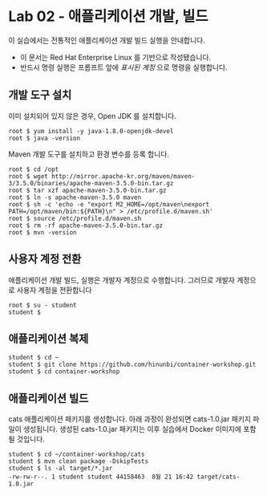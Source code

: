Lab 02 - 애플리케이션 개발, 빌드
===

이 실습에서는 전통적인 애플리케이션 개발 빌드 실행을 안내합니다. 

* 이 문서는 Red Hat Enterprise Linux 를 기반으로 작성됐습니다.
* 반드시 명령 실행은 프롬프트 앞에 *표시된 계정* 으로 명령을 실행합니다.  


## 개발 도구 설치
   
   이미 설치되어 있지 않은 경우, Open JDK 를 설치합니다.

```
root $ yum install -y java-1.8.0-openjdk-devel
root $ java -version
```
   
   Maven 개발 도구를 설치하고 환경 변수를 등록 합니다.
```
root $ cd /opt
root $ wget http://mirror.apache-kr.org/maven/maven-3/3.5.0/binaries/apache-maven-3.5.0-bin.tar.gz
root $ tar xzf apache-maven-3.5.0-bin.tar.gz
root $ ln -s apache-maven-3.5.0 maven
root $ sh -c 'echo -e "export M2_HOME=/opt/maven\nexport PATH=/opt/maven/bin:${PATH}\n" > /etc/profile.d/maven.sh' 
root $ source /etc/profile.d/maven.sh
root $ rm -rf apache-maven-3.5.0-bin.tar.gz
root $ mvn -version
```   

## 사용자 계정 전환
   
   애플리케이션 개발 빌드, 실행은 개발자 계정으로 수행합니다. 
   그러므로 개발자 계정으로 사용자 계정을 전환합니다
```
root $ su - student 
student $
```   

## 애플리케이션 복제

```
student $ cd ~
student $ git clone https://github.com/hinunbi/container-workshop.git
student $ cd container-workshop
```

## 애플리케이션 빌드

cats 애플리케이션 패키지를 생성합니다. 
아래 과정이 완성되면 cats-1.0.jar 패키지 파일이 생성됩니다. 
생성된 cats-1.0.jar 패키지는 이후 실습에서 Docker 이미지에 포함될 것입니다.

```
student $ cd ~/container-workshop/cats
student $ mvn clean package -DskipTests
student $ ls -al target/*.jar
-rw-rw-r--. 1 student student 44158463  8월 21 16:42 target/cats-1.0.jar
```
 